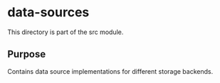 # data-sources

This directory is part of the src module.

## Purpose

Contains data source implementations for different storage backends.

